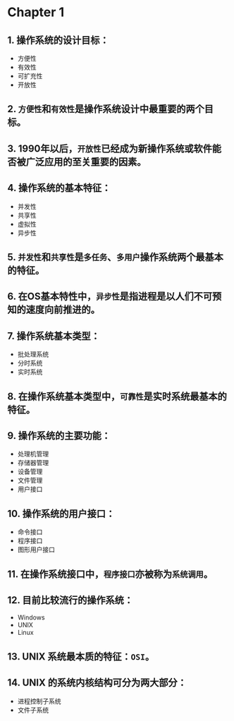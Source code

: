 # Chapter 1

## 1. 操作系统的设计目标：
- 方便性
- 有效性
- 可扩充性
- 开放性

## 2. `方便性`和`有效性`是操作系统设计中最重要的两个目标。

## 3. 1990年以后，`开放性`已经成为新操作系统或软件能否被广泛应用的至关重要的因素。

## 4. 操作系统的基本特征：
- 并发性
- 共享性
- 虚拟性
- 异步性

## 5. `并发性`和`共享性`是`多任务`、`多用户`操作系统两个最基本的特征。

## 6. 在OS基本特性中，`异步性`是指进程是以人们不可预知的速度向前推进的。

## 7. 操作系统基本类型：
- 批处理系统
- 分时系统
- 实时系统

## 8. 在操作系统基本类型中，`可靠性`是实时系统最基本的特征。

## 9. 操作系统的主要功能：
- 处理机管理
- 存储器管理
- 设备管理
- 文件管理
- 用户接口

## 10. 操作系统的用户接口：
- 命令接口
- 程序接口
- 图形用户接口

## 11. 在操作系统接口中，`程序接口`亦被称为`系统调用`。

## 12. 目前比较流行的操作系统：
- Windows
- UNIX
- Linux

## 13. UNIX 系统最本质的特征：`OSI`。

## 14. UNIX 的系统内核结构可分为两大部分：
- 进程控制子系统
- 文件子系统